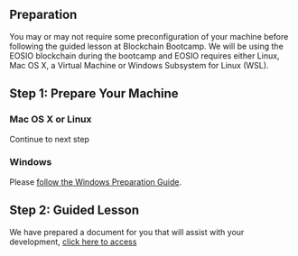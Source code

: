 ## Preparation

You may or may not require some preconfiguration of your machine before following the guided lesson at Blockchain Bootcamp. We will be using the EOSIO blockchain during the bootcamp and EOSIO requires either Linux, Mac OS X, a Virtual Machine or Windows Subsystem for Linux (WSL).

## Step 1: Prepare Your Machine

### Mac OS X or Linux

Continue to next step

### Windows

Please [follow the Windows Preparation Guide](windows.md). 

## Step 2: Guided Lesson

We have prepared a document for you that will assist with your development, [click here to access](instructions.md)